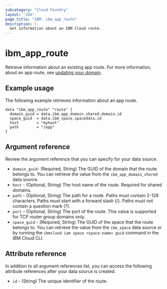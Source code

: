 ```yaml
---
subcategory: "Cloud Foundry"
layout: "ibm"
page_title: "IBM: ibm_app_route"
description: |-
  Get information about an IBM Cloud route.
---
```


# ibm_app_route

Retrieve information about an existing app route. For more information, about an app route, see [updating your domain](https://cloud.ibm.com/docs/cloud-foundry-public?topic=cloud-foundry-public-update-domain).


## Example usage
The following example retrieves information about an app route. 


```
data "ibm_app_route" "route" {
  domain_guid = data.ibm_app_domain_shared.domain.id
  space_guid  = data.ibm_space.spacedata.id
  host        = "myhost"
  path        = "/app"
}
```


## Argument reference
Review the argument reference that you can specify for your data source. 

- `domain_guid`- (Required, String) The GUID of the domain that the route belongs to. You can retrieve the value from the `ibm_app_domain_shared` data source.
- `host` - (Optional, String)  The host name of the route. Required for shared domains.
- `path` - (Optional, String)  The path for a route. Paths must contain 2-128 characters. Paths must start with a forward slash (/). Paths must not contain a question mark (?).
- `port` - (Optional, String)  The port of the route. This value is supported for TCP router group domains only.
- `space_guid` - (Required, String) The GUID of the space that the route belongs to. You can retrieve the value from the `ibm_space` data source or by running the `ibmcloud iam space <space-name> guid` command in the IBM Cloud CLI.



## Attribute reference
In addition to all argument references list, you can access the following attribute references after your data source is created. 

- `id` - (String) The unique identifier of the route.

